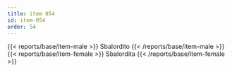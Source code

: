 ```yaml
---
title: item 054
id: item-054
order: 54
---
```

{{< reports/base/item-male >}}
  Sbalordito
{{< /reports/base/item-male >}}
{{< reports/base/item-female >}}
  Sbalordita
{{< /reports/base/item-female >}}